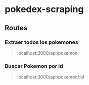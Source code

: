 # pokedex-scraping

## Routes

### Extraer todos los pokemones
> localhost:3000/api/pokemon



### Buscar Pokemon por id
> localhost:3000/api/pokemon/:id